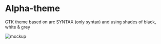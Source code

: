 # Alpha-theme
GTK theme based on arc SYNTAX (only syntax) and using shades of black, white &amp; grey

![mockup](https://raw.githubusercontent.com/Elbullazul/Alpha-theme/master/preview.png)
